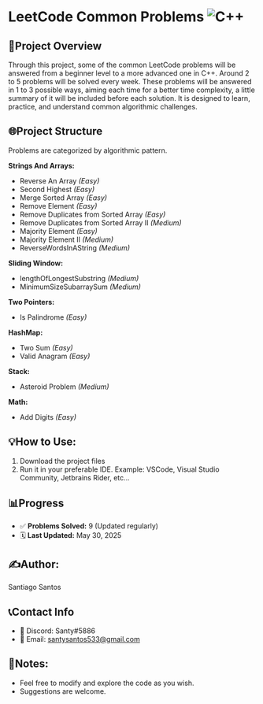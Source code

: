 # LeetCode Common Problems ![C++](https://img.shields.io/badge/Language-C++-blue?logo=c%2B%2B&logoColor=white)

## 📌Project Overview
Through this project, some of the common LeetCode problems will be answered from a beginner level to a more advanced one in C++. Around 2 to 5 problems will be solved every week. These problems will be answered in 1 to 3 possible ways, aiming each time for a better time complexity, a little summary of it will be included before each solution. It is designed to learn, practice, and understand common algorithmic challenges.

## 🌐Project Structure
Problems are categorized by algorithmic pattern.

**Strings And Arrays:**
- Reverse An Array *(Easy)*
- Second Highest *(Easy)*
- Merge Sorted Array *(Easy)*
- Remove Element *(Easy)*
- Remove Duplicates from Sorted Array *(Easy)*
- Remove Duplicates from Sorted Array II *(Medium)*
-  Majority Element *(Easy)*
-  Majority Element II *(Medium)*
- ReverseWordsInAString *(Medium)*
   
 **Sliding Window:**
- lengthOfLongestSubstring *(Medium)*
- MinimumSizeSubarraySum *(Medium)*
   
 **Two Pointers:**
 - Is Palindrome *(Easy)*

**HashMap:**
- Two Sum *(Easy)*
- Valid Anagram *(Easy)*

**Stack:**
- Asteroid Problem *(Medium)*
  
**Math:**
- Add Digits *(Easy)*

## 💡How to Use:
1. Download the project files
2. Run it in your preferable IDE. Example: VSCode, Visual Studio Community, Jetbrains Rider, etc...
   
## 📊Progress
- ✅ **Problems Solved:** 9 (Updated regularly)
- 🗓️ **Last Updated:** May 30, 2025

## ✍️Author:
 Santiago Santos
 
## 📞Contact Info
- 💬 Discord: Santy#5886
- 📧 Email: santysantos533@gmail.com
  
## 📌Notes: 
- Feel free to modify and explore the code as you wish.
- Suggestions are welcome.
